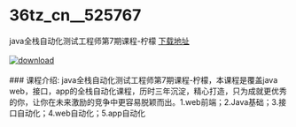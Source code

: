 # 36tz_cn__525767
java全栈自动化测试工程师第7期课程-柠檬
[下载地址](http://www.36tz.cn/article/525767 "下载地址")
<br/></br>[![download](http://36tz.cn/muke_img/2019_07_1-59-300x149.png "下载地址")](http://www.36tz.cn/article/525767 "下载地址")
<br/></br>### 课程介绍:
java全栈自动化测试工程师第7期课程-柠檬，本课程是覆盖java web，接口，app的全栈自动化课程，历时三年沉淀，精心打造，只为成就更优秀的你，让你在未来激励的竞争中更容易脱颖而出。1.web前端；2.Java基础；3.接口自动化；4.web自动化；5.app自动化


